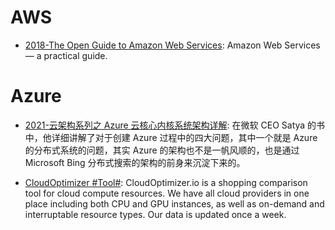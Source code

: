 # AWS

- [2018-The Open Guide to Amazon Web Services](https://github.com/open-guides/og-aws): Amazon Web Services — a practical guide.

# Azure

- [2021-云架构系列之 Azure 云核心内核系统架构详解](https://mp.weixin.qq.com/s/9Hg9Y_bVNPXudpAKn86Gdw): 在微软 CEO Satya 的书中，他详细讲解了对于创建 Azure 过程中的四大问题，其中一个就是 Azure 的分布式系统的问题，其实 Azure 的架构也不是一帆风顺的，也是通过 Microsoft Bing 分布式搜索的架构的前身来沉淀下来的。

- [CloudOptimizer #Tool#](https://cloudoptimizer.io/): CloudOptimizer.io is a shopping comparison tool for cloud compute resources. We have all cloud providers in one place including both CPU and GPU instances, as well as on-demand and interruptable resource types. Our data is updated once a week.
